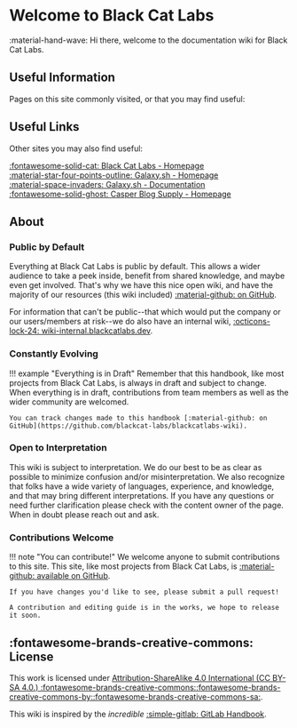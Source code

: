 # Welcome to Black Cat Labs

:material-hand-wave: Hi there, welcome to the documentation wiki for Black Cat Labs.

## Useful Information
Pages on this site commonly visited, or that you may find useful: 

## Useful Links
Other sites you may also find useful:

[:fontawesome-solid-cat: Black Cat Labs - Homepage](https://blackcatlabs.dev)  
[:material-star-four-points-outline: Galaxy.sh - Homepage](https://galaxy.sh)  
[:material-space-invaders: Galaxy.sh - Documentation](https://docs.galaxy.sh)  
[:fontawesome-solid-ghost: Casper Blog Supply - Homepage](https://oncasper.blog)

## About
### Public by Default
Everything at Black Cat Labs is public by default. This allows a wider audience to take a peek inside, benefit from shared knowledge, and maybe even get involved. That's why we have this nice open wiki, and have the majority of our resources (this wiki included) [:material-github: on GitHub](https://github.com/blackcat-labs/blackcatlabs-wiki).

For information that can't be public--that which would put the company or our users/members at risk--we do also have an internal wiki, [:octicons-lock-24: wiki-internal.blackcatlabs.dev](https://wiki-internal.blackcatlabs.dev).

### Constantly Evolving
!!! example "Everything is in Draft"
    Remember that this handbook, like most projects from Black Cat Labs, is always in draft and subject to change. When everything is in draft, contributions from team members as well as the wider community are welcomed.

    You can track changes made to this handbook [:material-github: on GitHub](https://github.com/blackcat-labs/blackcatlabs-wiki).

### Open to Interpretation
This wiki is subject to interpretation. We do our best to be as clear as possible to minimize confusion and/or misinterpretation. We also recognize that folks have a wide variety of languages, experience, and knowledge, and that may bring different interpretations. If you have any questions or need further clarification please check with the content owner of the page. When in doubt please reach out and ask.

### Contributions Welcome
!!! note "You can contribute!"
    We welcome anyone to submit contributions to this site. This site, like most projects from Black Cat Labs, is [:material-github: available on GitHub](https://github.com/blackcat-labs/blackcatlabs-wiki).

    If you have changes you'd like to see, please submit a pull request!

    A contribution and editing guide is in the works, we hope to release it soon.

## :fontawesome-brands-creative-commons: License
This work is licensed under [Attribution-ShareAlike 4.0 International (CC BY-SA 4.0.) :fontawesome-brands-creative-commons::fontawesome-brands-creative-commons-by::fontawesome-brands-creative-commons-sa:](https://creativecommons.org/licenses/by-sa/4.0/).

This wiki is inspired by the *incredible* [:simple-gitlab: GitLab Handbook](https://handbook.gitlab.com/).